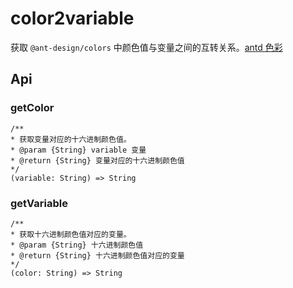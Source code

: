 # color2variable

获取 `@ant-design/colors` 中颜色值与变量之间的互转关系。[antd 色彩](https://ant.design/docs/spec/colors-cn)

## Api

### getColor

```
/**
* 获取变量对应的十六进制颜色值。
* @param {String} variable 变量
* @return {String} 变量对应的十六进制颜色值
*/
(variable: String) => String

```

### getVariable

```
/**
* 获取十六进制颜色值对应的变量。
* @param {String} 十六进制颜色值
* @return {String} 十六进制颜色值对应的变量
*/
(color: String) => String
```

